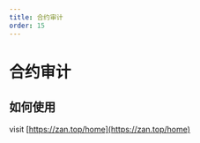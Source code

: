 ```yaml
---
title: 合约审计
order: 15
---
```



# 合约审计

## 如何使用

visit [https://zan.top/home](https://zan.top/home)

